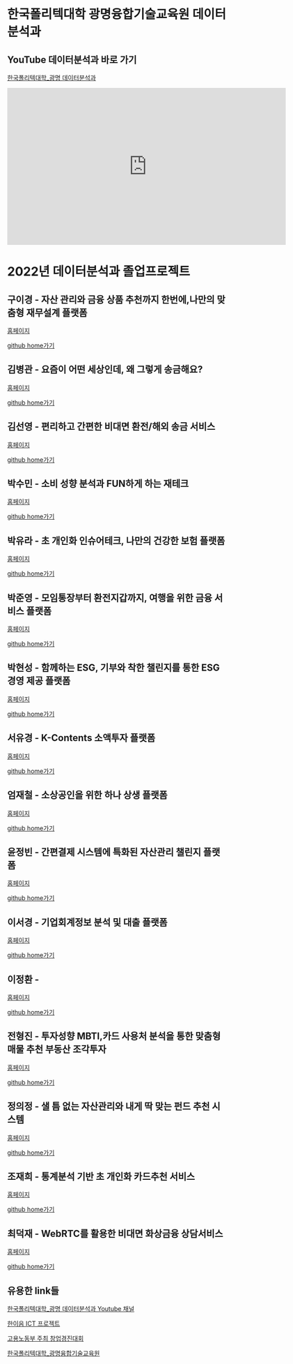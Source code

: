 
# 한국폴리텍대학 광명융합기술교육원 데이터분석과

## YouTube 데이터분석과 바로 가기 
<p><a href="https://www.youtube.com/channel/UCwTOdBeKnZo83qTpqc8-rTQ/featured?view_as=subscriber">한국폴리텍대학_광명 데이터분석과</a></p>

<iframe id="ytplayer" type="text/html" width="640" height="360" src="https://www.youtube.com/embed/NnNm3ZU6fz8" frameborder="0"></iframe>  

# 2022년 데이터분석과 졸업프로젝트

## 구이경 - 자산 관리와 금융 상품 추천까지 한번에,나만의 맞춤형 재무설계 플랫폼
<p><a href="https://koposoftware.github.io/2022_1_ekkoo">홈페이지</a></p>
<p><a href="https://github.com/koposoftware/2022_1_ekkoo">github home가기</a></p>


## 김병관 -	요즘이 어떤 세상인데, 왜 그렇게 송금해요? 
<p><a href="https://koposoftware.github.io/2022_2_bgkim">홈페이지</a></p>
<p><a href="https://github.com/koposoftware/2022_2_bgkim">github home가기</a></p>


## 김선영 -	편리하고 간편한 비대면 환전/해외 송금 서비스 
<p><a href="https://koposoftware.github.io/2022_3_sykim">홈페이지</a></p>
<p><a href="https://github.com/koposoftware/2022_3_sykim">github home가기</a></p>


## 박수민 - 소비 성향 분석과 FUN하게 하는 재테크 
<p><a href="https://koposoftware.github.io/2022_4_smpark">홈페이지</a></p>
<p><a href="https://github.com/koposoftware/2022_4_smpark">github home가기</a></p>


## 박유라 - 초 개인화 인슈어테크, 나만의 건강한 보험 플랫폼 
<p><a href="https://koposoftware.github.io/2022_5_yrpark">홈페이지</a></p>
<p><a href="https://github.com/koposoftware/2022_5_yrpark">github home가기</a></p>


## 박준영 - 모임통장부터 환전지갑까지, 여행을 위한 금융 서비스 플랫폼 
<p><a href="https://koposoftware.github.io/2022_6_jypark">홈페이지</a></p>
<p><a href="https://github.com/koposoftware/2022_6_jypark">github home가기</a></p>


## 박현성 - 함께하는 ESG, 기부와 착한 챌린지를 통한 ESG 경영 제공 플랫폼 
<p><a href="https://koposoftware.github.io/2022_7_hspark">홈페이지</a></p>
<p><a href="https://github.com/koposoftware/2022_7_hspark">github home가기</a></p>


## 서유경 - K-Contents 소액투자 플랫폼 
<p><a href="https://koposoftware.github.io/2022_8_ykseo">홈페이지</a></p>
<p><a href="https://github.com/koposoftware/2022_8_ykseo">github home가기</a></p>


## 엄재철 - 소상공인을 위한 하나 상생 플랫폼 
<p><a href="https://koposoftware.github.io/2022_9_jcum">홈페이지</a></p>
<p><a href="https://github.com/koposoftware/2022_9_jcum">github home가기</a></p>


## 윤정빈 - 간편결제 시스템에 특화된 자산관리 챌린지 플랫폼 
<p><a href="https://koposoftware.github.io/2022_10_jbyoon">홈페이지</a></p>
<p><a href="https://github.com/koposoftware/2022_10_jbyoon">github home가기</a></p>


## 이서경 -	기업회계정보 분석 및 대출 플랫폼 
<p><a href="https://koposoftware.github.io/2022_11_sklee">홈페이지</a></p>
<p><a href="https://github.com/koposoftware/2022_11_sklee">github home가기</a></p>


## 이정환 - 
<p><a href="https://koposoftware.github.io/2022_12_jhlee">홈페이지</a></p>
<p><a href="https://github.com/koposoftware/2022_12_jhlee">github home가기</a></p>


## 전형진 -	투자성향 MBTI,카드 사용처 분석을 통한 맞춤형 매물 추천 부동산 조각투자  
<p><a href="https://koposoftware.github.io/2022_13_hjjeon">홈페이지</a></p>
<p><a href="https://github.com/koposoftware/2022_13_hjjeon">github home가기</a></p>


## 정의정 -	샐 틈 없는 자산관리와 내게 딱 맞는 펀드 추천 시스템 
<p><a href="https://koposoftware.github.io/2022_14_ujjeong">홈페이지</a></p>
<p><a href="https://github.com/koposoftware/2022_14_ujjeong">github home가기</a></p>


## 조재희 -	통계분석 기반 초 개인화 카드추천 서비스 
<p><a href="https://koposoftware.github.io/2022_15_jhjo">홈페이지</a></p>
<p><a href="https://github.com/koposoftware/2022_15_jhjo">github home가기</a></p>


## 최덕재 -	WebRTC를 활용한 비대면 화상금융 상담서비스 
<p><a href="https://koposoftware.github.io/2022_16_djchoi">홈페이지</a></p>
<p><a href="https://github.com/koposoftware/2022_16_djchoi">github home가기</a></p>


## 유용한 link들 
<p><a href="https://www.youtube.com/channel/UCwTOdBeKnZo83qTpqc8-rTQ/featured?view_as=subscriber">한국폴리텍대학_광명 데이터분석과 Youtube 채널</a></p>
<p><a href="https://www.hanium.or.kr/">한이음 ICT 프로젝트 </a></p>
<p><a href="http://www.kopostartup.or.kr/">고용노동부 주최 창업경진대회 </a></p>
<p><a href="https://www.kopo.ac.kr/gm">한국폴리텍대학_광명융합기술교육원</a></p> 

